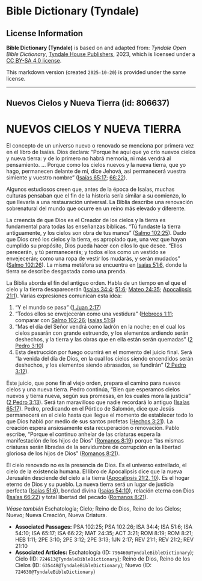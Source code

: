 # Bible Dictionary (Tyndale)

## License Information

**Bible Dictionary (Tyndale)** is based on and adapted from: _Tyndale Open Bible Dictionary_, [Tyndale House Publishers](https://tyndaleopenresources.com/), 2023, which is licensed under a [CC BY-SA 4.0 license](https://creativecommons.org/licenses/by-sa/4.0/legalcode.en).

This markdown version (created `2025-10-20`) is provided under the same license.



--------------------------------

## Nuevos Cielos y Nueva Tierra (id: 806637)

NUEVOS CIELOS Y NUEVA TIERRA
============================

El concepto de un universo nuevo o renovado se menciona por primera vez en el libro de Isaías. Dios declara: “Porque he aquí que yo crío nuevos cielos y nueva tierra: y de lo primero no habrá memoria, ni más vendrá al pensamiento. … Porque como los cielos nuevos y la nueva tierra, que yo hago, permanecen delante de mí, dice Jehová, así permanecerá vuestra simiente y vuestro nombre” ([Isaías 65:17](https://ref.ly/Isa65:17); [66:22](https://ref.ly/Isa66:22)).

Algunos estudiosos creen que, antes de la época de Isaías, muchas culturas pensaban que el fin de la historia sería similar a su comienzo, lo que llevaría a una restauración universal. La Biblia describe una renovación sobrenatural del mundo que ocurre en un reino más elevado y diferente.

La creencia de que Dios es el Creador de los cielos y la tierra es fundamental para todas las enseñanzas bíblicas. “Tú fundaste la tierra antiguamente, y los cielos son obra de tus manos” ([Salmo 102:25](https://ref.ly/Ps102:25)). Dado que Dios creó los cielos y la tierra, es apropiado que, una vez que hayan cumplido su propósito, Dios pueda hacer con ellos lo que desee. “Ellos perecerán, y tú permanecerás; y todos ellos como un vestido se envejecerán; como una ropa de vestir los mudarás, y serán mudados” ([Salmo 102:26](https://ref.ly/Ps102:26)). La misma metáfora se encuentra en [Isaías 51:6](https://ref.ly/Isa51:6), donde la tierra se describe desgastada como una prenda.

La Biblia aborda el fin del antiguo orden. Habla de un tiempo en el que el cielo y la tierra desaparecerán ([Isaías 34:4](https://ref.ly/Isa34:4); [51:6](https://ref.ly/Isa51:6); [Mateo 24:35](https://ref.ly/Matt24:35); [Apocalipsis 21:1](https://ref.ly/Rev21:1)). Varias expresiones comunican esta idea:

1. “Y el mundo se pasa” ([1 Juan 2:17](https://ref.ly/1John2:17))
2. “Todos ellos se envejecerán como una vestidura” ([Hebreos 1:11](https://ref.ly/Heb1:11); comparar con [Salmo 102:26](https://ref.ly/Ps102:26); [Isaías 51:6](https://ref.ly/Isa51:6))
3. “Mas el día del Señor vendrá como ladrón en la noche; en el cual los cielos pasarán con grande estruendo, y los elementos ardiendo serán deshechos, y la tierra y las obras que en ella están serán quemadas” ([2 Pedro 3:10](https://ref.ly/2Pet3:10))
4. Esta destrucción por fuego ocurrirá en el momento del juicio final. Será “la venida del día de Dios, en la cual los cielos siendo encendidos serán deshechos, y los elementos siendo abrasados, se fundirán” ([2 Pedro 3:12](https://ref.ly/2Pet3:12)).

Este juicio, que pone fin al viejo orden, prepara el camino para nuevos cielos y una nueva tierra. Pedro continúa, “Bien que esperamos cielos nuevos y tierra nueva, según sus promesas, en los cuales mora la justicia” ([2 Pedro 3:13](https://ref.ly/2Pet3:13)). Será tan maravilloso que nadie recordará lo antiguo ([Isaías 65:17](https://ref.ly/Isa65:17)). Pedro, predicando en el Pórtico de Salomón, dice que Jesús permanecerá en el cielo hasta que llegue el momento de establecer todo lo que Dios habló por medio de sus santos profetas ([Hechos 3:21](https://ref.ly/Acts3:21)). La creación espera ansiosamente esta recuperación o renovación. Pablo escribe, “Porque el continuo anhelar de las criaturas espera la manifestación de los hijos de Dios” ([Romanos 8:19](https://ref.ly/Rom8:19)) porque “las mismas criaturas serán libradas de la servidumbre de corrupción en la libertad gloriosa de los hijos de Dios” ([Romanos 8:21](https://ref.ly/Rom8:21)).

El cielo renovado no es la presencia de Dios. Es el universo estrellado, el cielo de la existencia humana. El libro de Apocalipsis dice que la nueva Jerusalén desciende del cielo a la tierra ([Apocalipsis 21:2, 10](https://ref.ly/Rev21:2,Rev21:10)). Es el hogar eterno de Dios y su pueblo. La nueva tierra será un lugar de justicia perfecta ([Isaías 51:6](https://ref.ly/Isa51:6)), bondad divina ([Isaías 54:10](https://ref.ly/Isa54:10)), relación eterna con Dios ([Isaías 66:22](https://ref.ly/Isa66:22)) y total libertad del pecado ([Romanos 8:21](https://ref.ly/Rom8:21)).

*Véase también* Eschatología; Cielo; Reino de Dios, Reino de los Cielos; Nuevo; Nueva Creación, Nueva Criatura.

* **Associated Passages:** PSA 102:25; PSA 102:26; ISA 34:4; ISA 51:6; ISA 54:10; ISA 65:17; ISA 66:22; MAT 24:35; ACT 3:21; ROM 8:19; ROM 8:21; HEB 1:11; 2PE 3:10; 2PE 3:12; 2PE 3:13; 1JN 2:17; REV 21:1; REV 21:2; REV 21:10
* **Associated Articles:** Eschatología (ID: `796460@TyndaleBibleDictionary`); Cielo (ID: `724613@TyndaleBibleDictionary`); Reino de Dios, Reino de los Cielos (ID: `635448@TyndaleBibleDictionary`); Nuevo (ID: `724630@TyndaleBibleDictionary`)

